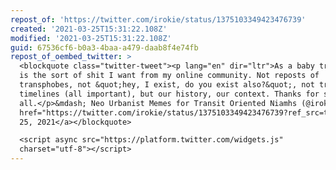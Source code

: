 ```yaml
---
repost_of: 'https://twitter.com/irokie/status/1375103349423476739'
created: '2021-03-25T15:31:22.108Z'
modified: '2021-03-25T15:31:22.108Z'
guid: 67536cf6-b0a3-4baa-a479-daab8f4e74fb
repost_of_oembed_twitter: >
  <blockquote class="twitter-tweet"><p lang="en" dir="ltr">As a baby trans, this
  is the sort of shit I want from my online community. Not reposts of
  transphobes, not &quot;hey, I exist, do you exist also?&quot;, not transition
  timelines (all important), but our history, our context. Thanks for sharing,
  all.</p>&mdash; Neo Urbanist Memes for Transit Oriented Niamhs (@irokie) <a
  href="https://twitter.com/irokie/status/1375103349423476739?ref_src=twsrc%5Etfw">March
  25, 2021</a></blockquote>

  <script async src="https://platform.twitter.com/widgets.js"
  charset="utf-8"></script>
---
```

 

